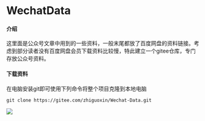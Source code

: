 # WechatData

#### 介绍

这里面是公众号文章中用到的一些资料，一般末尾都放了百度网盘的资料链接。考虑到部分读者没有百度网盘会员下载资料比较慢，特此建立一个gitee仓库，专门存放公众号资料。

#### 下载资料
在电脑安装git即可使用下列命令将整个项目克隆到本地电脑
```
git clone https://gitee.com/zhiguoxin/Wechat-Data.git
```
![ ](https://img-blog.csdnimg.cn/20210529192404752.png)

 